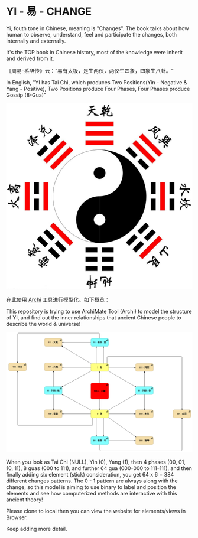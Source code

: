 # YI - 易 - CHANGE

Yi, fouth tone in Chinese, meaning is "Changes". The book talks about how human to observe, understand, feel and participate the changes, both internally and externally.

It's the TOP book in Chinese history, most of the knowledge were inherit and derived from it.

《周易-系辞传》云：”易有太极，是生两仪，两仪生四象，四象生八卦。“

In English, "YI has Tai Chi, which produces Two Positions(Yin - Negative & Yang - Positive), Two Positions produce Four Phases, Four Phases produce Gossip (8-Gua)"

![Taiji](img/taiji.jfif)

在此使用 [Archi](https://www.archimatetool.com/) 工具进行模型化。如下概览：

This repository is trying to use ArchiMate Tool (Archi) to model the structure of YI, and find out the inner relationships that ancient Chinese people to describe the world & universe!

![Yi-origin](img/Yi-origin.png)

When you look as Tai Chi (NULL), Yin (0), Yang (1), then 4 phases (00, 01, 10, 11), 8 guas (000 to 111), and further 64 gua (000-000 to 111-111), and then finally adding six element (stick) consideration, you get 64 x 6 = 384 different changes patterns. The 0 - 1 pattern are always along with the change, so this model is aiming to use binary to label and position the elements and see how computerized methods are interactive with this ancient theory!

Please clone to local then you can view the website for elements/views in Browser.

Keep adding more detail.
